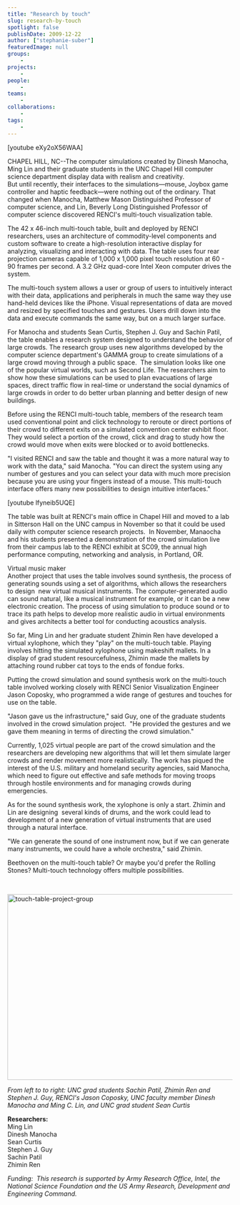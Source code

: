 ```yaml
---
title: "Research by touch"
slug: research-by-touch
spotlight: false
publishDate: 2009-12-22
author: ["stephanie-suber"]
featuredImage: null
groups:
    - 
projects:
    - 
people:
    - 
teams: 
    - 
collaborations:
    - 
tags:
    - 
---
```

<p>[youtube eXy2oX56WAA]</p>

<p>CHAPEL HILL, NC--The computer simulations created by Dinesh Manocha, Ming Lin and their graduate students in the UNC Chapel Hill computer science department display data with realism and creativity. <br />
 But until recently, their interfaces to the simulations—mouse, Joybox game controller and haptic feedback—were nothing out of the ordinary. That changed when Manocha, Matthew Mason Distinguished Professor of computer science, and Lin, Beverly Long Distinguished Professor of computer science discovered RENCI's multi-touch visualization table.</p>

<p>The 42 x 46-inch multi-touch table, built and deployed by RENCI researchers, uses an architecture of commodity-level components and custom software to create a high-resolution interactive display for analyzing, visualizing and interacting with data. The table uses four rear projection cameras capable of 1,000 x 1,000 pixel touch resolution at 60 - 90 frames per second. A 3.2 GHz quad-core Intel Xeon computer drives the system.</p>

<p>The multi-touch system allows a user or group of users to intuitively interact with their data, applications and peripherals in much the same way they use hand-held devices like the iPhone. Visual representations of data are moved and resized by specified touches and gestures. Users drill down into the data and execute commands the same way, but on a much larger surface.</p>

<p>For Manocha and students Sean Curtis, Stephen J. Guy and Sachin Patil, the table enables a research system designed to understand the behavior of large crowds. The research group uses new algorithms developed by the computer science department's GAMMA group to create simulations of a large crowd moving through a public space.  The simulation looks like one of the popular virtual worlds, such as Second Life. The researchers aim to show how these simulations can be used to plan evacuations of large spaces, direct traffic flow in real-time or understand the social dynamics of large crowds in order to do better urban planning and better design of new buildings.</p>

<p>Before using the RENCI multi-touch table, members of the research team used conventional point and click technology to reroute or direct portions of their crowd to different exits on a simulated convention center exhibit floor. They would select a portion of the crowd, click and drag to study how the crowd would move when exits were blocked or to avoid bottlenecks.</p>

<p>"I visited RENCI and saw the table and thought it was a more natural way to work with the data," said Manocha. "You can direct the system using any number of gestures and you can select your data with much more precision because you are using your fingers instead of a mouse. This multi-touch interface offers many new possibilities to design intuitive interfaces."</p>

<p>[youtube lfyneib5UQE]</p>

<p>The table was built at RENCI's main office in Chapel Hill and moved to a lab in Sitterson Hall on the UNC campus in November so that it could be used daily with computer science research projects.  In November, Manaocha and his students presented a demonstration of the crowd simulation live from their campus lab to the RENCI exhibit at SC09, the annual high performance computing, networking and analysis, in Portland, OR.</p>

<p><span class="head2">Virtual music maker</span><br />
 Another project that uses the table involves sound synthesis, the process of generating sounds using a set of algorithms, which allows the researchers to design  new virtual musical instruments. The computer-generated audio can sound natural, like a musical instrument for example, or it can be a new electronic creation. The process of using simulation to produce sound or to trace its path helps to develop more realistic audio in virtual environments and gives architects a better tool for conducting acoustics analysis.</p>

<p>So far, Ming Lin and her graduate student Zhimin Ren have developed a virtual xylophone, which they "play" on the multi-touch table. Playing involves hitting the simulated xylophone using makeshift mallets. In a display of grad student resourcefulness, Zhimin made the mallets by attaching round rubber cat toys to the ends of fondue forks.</p>

<p>Putting the crowd simulation and sound synthesis work on the multi-touch table involved working closely with RENCI Senior Visualization Engineer Jason Coposky, who programmed a wide range of gestures and touches for use on the table.</p>

<p>"Jason gave us the infrastructure," said Guy, one of the graduate students involved in the crowd simulation project.  "He provided the gestures and we gave them meaning in terms of directing the crowd simulation."</p>

<p>Currently, 1,025 virtual people are part of the crowd simulation and the researchers are developing new algorithms that will let them simulate larger crowds and render movement more realistically. The work has piqued the interest of the U.S. military and homeland security agencies, said Manocha, which need to figure out effective and safe methods for moving troops through hostile environments and for managing crowds during emergencies.</p>

<p>As for the sound synthesis work, the xylophone is only a start. Zhimin and Lin are designing  several kinds of drums, and the work could lead to development of a new generation of virtual instruments that are used through a natural interface.</p>

<p>"We can generate the sound of one instrument now, but if we can generate many instruments, we could have a whole orchestra," said Zhimin.</p>

<p>Beethoven on the multi-touch table? Or maybe you'd prefer the Rolling Stones? Multi-touch technology offers multiple possibilities.</p>

<p><br class="spacer_" /></p>

<p><a href="https://www.renci.org/wp-content/uploads/2009/12/touch-table-project-group.jpg"><img class="alignnone size-large wp-image-4532" title="touch-table-project-group" src="https://www.renci.org/wp-content/uploads/2009/12/touch-table-project-group-630x416.jpg" alt="touch-table-project-group" width="630" height="416" /></a></p>

<p><em>From left to to right: UNC grad students Sachin Patil, Zhimin Ren and Stephen J. Guy, RENCI's Jason Coposky, UNC faculty member Dinesh Manocha and Ming C. Lin, and UNC grad student Sean Curtis</em></p>

<p><span class="head2"><strong>Researchers:</strong></span><br />
 Ming Lin<br />
 Dinesh Manocha<br />
 Sean Curtis<br />
 Stephen J. Guy<br />
 Sachin Patil<br />
 Zhimin Ren</p>

<p><em>Funding:  This research is supported by Army Research Office, Intel, the National Science Foundation and the US Army Research, Development and Engineering Command.</em></p>
